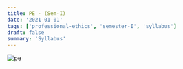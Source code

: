 ```yaml
---
title: PE - (Sem-I)
date: '2021-01-01'
tags: ['professional-ethics', 'semester-I', 'syllabus']
draft: false
summary: 'Syllabus'
---
```


![pe](/static/subjects/pe/pe-semester-I-syllabus.webp)